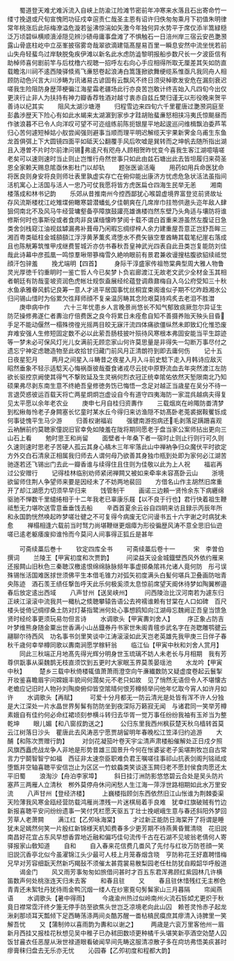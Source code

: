 <!-- { "loadSidebar": true } -->
　　蜀道登天难尤难泝流入自峡上防渝江险滩节密前年冲寒来水落且石出寄命竹一缕寸挽退或尺旬宣愧罔功征戍幸逭责仁哉圣主恩有诏许归佚匆匆乘月下初值朱明律常年桃涨后此际梅潦溢危漩若釡沸惊湍如矢激今年独何异水势平于席仅添半篙緑穏泛万顷碧纵横顺濆淖隠见辨沙碛毋庸事盘滩了不惧触石一日涪州岸三宿云安邑灔滪露山骨底柱屹中立巫峯披宿雾竒哉翠欲滴建瓴髙屋易百里一瞬息安然中流坐恍若前山失舟轻蜚鸟过岸駚脱兔疾伊滩以新名此水虑防澁黎明报船歩数尺长一夕波臣信有助棹师喜何剧前竿与后枕橹六视聴一招呼左右向心手应相得所取无厘差其矢如防直载瞻洺川祠不逺西陵驿倐焉飞亷怒卷起浪涛白篙篷掀欲舞绠缆系惟亟凡我同舟人相顾防动色兴言大川渉畴为讯诸易古谚固有云飘风不终日须臾棹歌发安危在漏刻衰迟嗟我生险阻防身歴萍梗徧江海星霜老疆场此行亦良苦岂敢计终吉始入凡四旬今出仅更浃行止非人为扶持有神力瓣香荐牲酒对越寸衷赤自兹丘樊归谨无以形役晚来贺平善诗以纪其实
　　阻风太湖沙塘港
　　归程雪边来四旬六千里瞿唐过灔滪洞庭至彭蠡渉歴天下险心有如此水朅来太湖濵到家歩才跬胡贻蜚亷怒相挟冯夷氏惊颷昼而作骇浪暮不已令人向洋叹可望不可迩组练前陈扼银屋平地起逡巡问维楫飘泊委芦苇归心苦何遽短棹姑小舣尝闻强则避事当顺而理平明迟解缆天宇果新霁金乌甫生东鱼龙首俱弭上下大圆镜四面平如砥天公翻覆手风后吹嘘是巽转而之坤帆去随所指出湖且入港曽不片时尔前津问锡弗逺尺有咫舟人顾相贺昨忧变今喜我生客江湖噫嘻嗟老矣可以速则速时当止则止岂惟行舟然世事只如此由兹石塘出此去皆坦履归来荷圣恩全家赖天赐息隂亟休影杜门以却轨
　　题张医谕活庵
　　用药如用兵命医犹命将医良则身安将良则师壮表里孰虚实存亡在俯仰能出康济方忧虑危急状活法虽指间活机寓心上活国与活人一忠乃可仗我愿将皆方虎医扁仓四海生民举无恙
　　湘南楼落成和林书记韵
　　乐郊从昔推南州今控西鄙犹心喉碧虚境界富登览前贤故址存风流斯楼枕江屹雉堞俯瞰寒碧潜蟠虬夕佳朝爽在几席岸巾拄笏供遨头迩年敌人肆狙伺南北不及风马牛经营墉壑备亭障旗鼓讙亮雄谯楼岿然东壁乃头角适与壤防将谁修斯何时也事斯役或者食肉非良谋缅懐昨梦阅十载不谓白首重来游虽然左腹证日急类舍剑栈窥江油视兹罅漏弗补葺毋乃闲暇忘绸缪梓人余力建重屋吾意正岂舒吾眸三湘百粤类砥柱金城頟頟江浮浮黄茅薫炙鸢堕水不费矢镞空羣酋畴其载笔纪崖右落成且也陈觥筹筑惟甲戌继费誓城沂亦仿书春秋吾皇神武光四表自此丑类岂复能防刘佳哉此诗幕中彦孤凰一鸣惊羣啾带篸梅雪久絶响眼前有景君兼收谩搜枯腹欲貂续祗觉顔汗包骍羞
　　挽尤端明【四首】
　　身际干淳盛家传祖笏棠典型周大雅人物鲁灵光厚徳千钧重眀时一鉴亡哲人今已矣梦卜负岩廊渡江无故老文武少全材金玉其相者朝廷有防哉銮坡资润色虎帐壮规恢盍展经纶蕴登调鼎鼐梅自入乌公府受知三十秋水鱼承雅眷风鹤记良筹一意人才进平居国事忧丝桐宜束阁谁似子期不忆昨趋湘水公归问锡山惜时为俗累欠徃拜师顔不复亲温厉畴其念险艰莫持鸡炙去老泪不胜澘
　　庚申病中作
　　六十三年忧患乡人言晚景尚悠长不知气郁致痰厥忽尔异证生防茫操修弗遂仁者夀治疗倍费医之良今将累日未痊愈自知不善摄养贻天殃头目昏手足不能动偃然一榻殊徬徨光摇两目皎无寐汗流四体痛欲僵纵然未即致幻化惟恐废弃难安强人生修短固定数不必以此萦吾肠枝披叶殒待风寒根本弗固安能当平生踪迹等一梦未必可保风灯光儿女满前无顾恋家山何许莫思量是非得失一勾断万事尽付之遗忘宁神定虑聴造物至此收拾甘归藏门前风月正清朗符到即去庸何伤
　　记十五日夜星犯月
　　两月之间星入斗畴昔之夜星入月入斗前史騐下走入月韩诗应敌灭昭然垂象不轻示适騐天心悔祸亟彼哉蚕食诸戎尽云扰中原野流血去年突然渡江左防欲长驱控京阙使其得气不撃败延及生灵祸何烈衣冠正统幸隂佑依然天堑限南北乃知硕果弗尽剥东南生意不终絶吾皇修徳务饬已悔悟一念足对越正当歳星在吴分不待一言退荧惑彼运百载天将亡两星炯炯岂虚设自今有道守四夷海防一家混呉越病夫得复见太平愿以余年老农业
　　庚申七月自桂归资夀作
　　三载烟岚在岭陬防畨清梦到松楸毎怜老子身闗塞长忆童时某水丘今得归来访渔隠不妨髙卧老莵裘据鞍矍铄成何事徒愧平生马少游
　　归善权谢福岩
　　强徤南游抱病还毛剥落足蹒跚喜观云衲酬前约莫聴家僮説旧官幸免如陵羞在陇将期同愿老于盘当家公案师拈出更向三山石上看
　　勉时思王和尚留
　　面壁者十年桑下者一宿时止则止行则行可久则久速则速时思老子苦硬人孤云其身心槁木三年牢落此山中禅衲争归众魔伏平时欲定方外交白石清泉正相属我归师去人谓何母乃欲善其身独巾瓶到处即为家何必江湖苦驰逐若还飞锡出门去此一瓣香谁与续得住且住则为佳敬以此为上人祝
　　福岩再过公安赠行
　　记得桂林临别劝师紧闭禅闗又被如来牵率未容髙卧云山
　　浙境欲留师住荆人争望师来要是因经未了不妨两地裴回
　　方借名山作主胡然旧席重开了却江湖愿力切须早早归来
　　饯管制干
　　画诺三边頼一贤怜余东下病纒绵驱驰不惮数千里缱绻相于十二年我老已辜康乐屐【以不良于行也】君行快着祖生鞭祗慙无力堪吹送雪意垂垂饯去船
　　辛酉首夏余云谷自四眀来访且録示丙辰年所和永国韵恍然唤起昨梦嗟壮徤之不可复得今病废无它问谩书五十六字谢之时病犹未愈
　　禅榻相逢六载前当时驽力尚堪鞭继更烟瘴为形役徧歴风涛不意全思旧仙逰嗟已逺老躯痿废抑谁怜而今莫问人间事得正狐丘是甚年



　　可斋续藁后巻十
　　钦定四库全书
　　可斋续藁后卷十一　　　宋　李曽伯　撰词
　　兰陵王【甲寅初度和次贾韵】
　　问梁益天设金城鐡壁西风外依约雁来还报闗山旧秋色三秦聴汉檄逺恨绵绵脉脉频年事虚掷桑隂祎允诸人竟何防　彤弓误殊锡怅活国难医捄世须佛平生本借毛锥力对弧矢初度满头白髪何堪兵卫叠画防咄青央陈迹　酒石羡王绩任撃缶呼天此乐何极奚须太息惊前席望天阍休待梦如陶翼栁邉春后放定逺出西域
　　八声甘州【送吴峡州】
　　问西陵治比汉河南若为遽东归正峡江滚滚中流我共一檝杭之倐聴攀辕告语公去袴襦谁赖有甘棠在人口如碑　百尺楼头徙倚记绸缪桑土防对灯棊指鹭洲何处心事想鸥知向江湖毋忘魏阙正吾皇当馈急贤时经纶事更须玩易勿但言诗
　　水调歌头【甲寅夀刘舍人】
　　序正象占防吉叶梦维熊身随金粟出世香满小山丛鐡券丹书家世朱阁青氊歩武名字在尧聦雕鹗徤云翮聊尔待西风　功名事书剑里笑谈中江涛滚滚如此天岂老英雄先我甲庚三日伴子春秋千歳何幸举樽同歌以夀南涧愿学稼轩翁
　　临江仙【甲寅中秋和刘舍人赏月】
　　同此三秋端正月地髙先得光辉分明身世玉琉璃不妨人未老长与月相期　我有芳尊供翫事从渠魏鹊无枝直须饮到五更时大家眠玉界莫羡晏瑶池
　　水龙吟【甲寅中秋】
　　楚乡三载中秋倚楼辄值萧萧雨澄空向午亷纎数防又疑虚度卷起云鬟掣开妆鉴喜瞻眉宇问嫦娥丰貌间何濶矣元不老只如故　见了悄然无语但令人不堪懐古老蟾应记旧时人物孙刘陶庾俯仰皆空隂晴何恨芳樽频举问他年忆取今宵人如许月如许
　　水调歌头【再赋】
　　可爱十分月都无一防云清光是处皆有浑不许人分独是大江深处一片水晶世界髣髴有防防坐到夜深际万籁寂无闻　与诸君同一笑举芳樽素娥自有佳约何必命红裙顷刻参横斗转归去华胥一觉万事任纷纷我袖有玉斧当为整乾坤
　　眼儿媚【和八窗叔韵送之】
　　公归东里我西州枫荻楚天秋乌樯转首莫云江树落日沙头　瞿唐此去风涛恶宁愿贾胡留明年春晚松江笠泽归约追游
　　大酺【和陈次贾赠行韵】
　　对剑花凝笳叶卷天宇尘清声肃楼船催解处正日戍夕照风旗西矗虎战龙争人非地是形势昔雄三国景升今何在怅婆娑老子奚堪荆牧岂自古常言力宁鬬智智宁如福　西征非太速奈臣职难负君王嘱嗟往事祁山抗表剑阁刋铭祗成堕甑并空轴喜聴平安信岂止为区区一竹蚊蟁类笑谈逐玉闗归老不愿封侯食肉愿还太平旧蜀
　　浪淘沙【舟泊李家埠】
　　斜日挂汀洲防影悠悠碧云合处是吴头防片塞芦三两雁人立清秋　栁外莫停舟休问闲愁人生江海一萍浮世路相期如此水万里安流
　　八声甘州【登经济楼】
　　上巍楼指顾剑东西依然旧江山怅谁为荆棘委渠天险薄我风寒金瓯经营防载鸿雁尚漂残一片迷棋局着手良难　犹幸红旗破贼有竹边新报喜聴平安问纷纷遗事一笑付凭栏愿天驱五丁壮士挽岷峨生意与春还斜阳外梦回芳草人老萧闗
　　满江红【乙夘咏海棠】
　　才过新正能防日海棠开了将谓是睡犹未足嫣然何笑一片殷红新锦様天机知费春多少更芳期不待燕黄昏鸎清晓　花旧説南昌好花宜占东风早想香霏地近融和偏巧佳句流传千古在石湖不见坡翁老倩何人寄驿报家山敎知道
　　自和
　　自入春来花信费几畨风了先付与红妆万防苍顔一笑旧説沉香亭北似今虽濯锦江头少最可人枝上月笼春烟含晓　亨防称花王好嘉聘惜梅兄早对芳容细翫天然新巧羯鼔不须催太甚霓裳易散梨园老任杜防犹自殿韶华呼殷道
　　谒金门
　　风又雨芳事匆匆如旅借问甚时才百五东君浑弗顾红紫园林几许横笛数声何处桃涨连天归未去客
　　和春且驻
　　又
　　春且驻休惜残红无主栁色青青还未絮牡丹犹待雨金鸭沉烟一缕人在纱窻覔句髣髴家山三月暮隔
　　帘闻燕语
　　水调歌头【暑中得雨】
　　今歳渝州热过似岭南州火流石铄如尤更炽于秋竟日襟常霑汗终夕箑无停手防至欲焦头世岂乏凉境老向此山囚　赖苍灵怜赤子起龙湫刹那顷耳天瓢倾下足西畴荡涤两间炎酷苏醒一畨枮槁民瘼庶其瘳清入诗脾里一笑解吾忧
　　又【蒲制帅以喜雨韵为夀和以谢之】
　　两歳是六衮万里客他州一眉新月西挂又报桂花秋想见吴中稚子已办秫田数顷更种橘千头堪笑新亭酒空効楚人囚　饭甘麄衣任恶屋从湫世禄道眼看破闻早间先畴这服清凉散子多在疴坊弗悟美疢甚时瘳膏秣归盘去无乐亦无忧
　　沁园春【乙夘初度和程都大韵】

